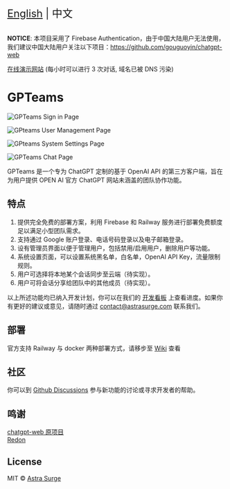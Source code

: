 <div style="font-size: 1.5rem;">
  <a href="./README.md">English</a> | 中文
</div>
</br>

**NOTICE**: 本项目采用了 Firebase Authentication，由于中国大陆用户无法使用，我们建议中国大陆用户关注以下项目：https://github.com/gouguoyin/chatgpt-web

[在线演示网站](https://gpteams.astrasurge.com) (每小时可以进行 3 次对话, 域名已被 DNS 污染)

# GPTeams

![GPTeams Sign in Page](https://rorsch-1256426089.file.myqcloud.com/public/202303310632157.png)

![GPteams User Management Page](https://rorsch-1256426089.file.myqcloud.com/public/202303310634302.png)

![GPteams System Settings Page](https://rorsch-1256426089.file.myqcloud.com/public/202303310632530.png)

![GPTeams Chat Page](https://rorsch-1256426089.file.myqcloud.com/public/202303310632882.png)

GPTeams 是一个专为 ChatGPT 定制的基于 OpenAI API 的第三方客户端，旨在为用户提供 OPEN AI 官方 ChatGPT 网站未涵盖的团队协作功能。

## 特点

1. 提供完全免费的部署方案，利用 Firebase 和 Railway 服务进行部署免费额度足以满足小型团队需求。
2. 支持通过 Google 账户登录、电话号码登录以及电子邮箱登录。
3. 设有管理员界面以便于管理用户，包括禁用/启用用户，删除用户等功能。
4. 系统设置页面，可以设置系统黑名单，白名单，OpenAI API Key，流量限制规则。
5. 用户可选择将本地某个会话同步至云端（待实现）。
6. 用户可将会话分享给团队中的其他成员（待实现）。

以上所述功能均已纳入开发计划，你可以在我们的 [开发看板](https://sharing.clickup.com/31625481/b/h/6-900200430791-2/756b82376fc8197) 上查看进度。如果你有更好的建议或意见，请随时通过 [contact@astrasurge.com](mailto:contact@astrasurge.com) 联系我们。

## 部署
官方支持 Railway 与 docker 两种部署方式，请移步至 [Wiki](https://github.com/AstraSurge/gpteams/wiki/%E9%83%A8%E7%BD%B2%E6%96%B9%E5%BC%8F-Deployment#zh) 查看

## 社区
你可以到 [Github Discussions](https://github.com/AstraSurge/gpteams/discussions) 参与新功能的讨论或寻求开发者的帮助。

## 鸣谢

[chatgpt-web 原项目](https://github.com/Chanzhaoyu/chatgpt-web)  
[Redon](https://github.com/Chanzhaoyu)

## License
MIT © [Astra Surge](./license)
